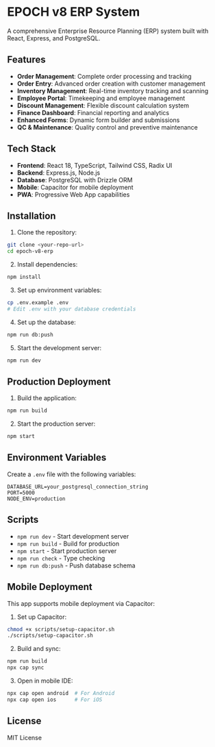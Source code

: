 # EPOCH v8 ERP System

A comprehensive Enterprise Resource Planning (ERP) system built with React, Express, and PostgreSQL.

## Features

- **Order Management**: Complete order processing and tracking
- **Order Entry**: Advanced order creation with customer management
- **Inventory Management**: Real-time inventory tracking and scanning
- **Employee Portal**: Timekeeping and employee management
- **Discount Management**: Flexible discount calculation system
- **Finance Dashboard**: Financial reporting and analytics
- **Enhanced Forms**: Dynamic form builder and submissions
- **QC & Maintenance**: Quality control and preventive maintenance

## Tech Stack

- **Frontend**: React 18, TypeScript, Tailwind CSS, Radix UI
- **Backend**: Express.js, Node.js
- **Database**: PostgreSQL with Drizzle ORM
- **Mobile**: Capacitor for mobile deployment
- **PWA**: Progressive Web App capabilities

## Installation

1. Clone the repository:
```bash
git clone <your-repo-url>
cd epoch-v8-erp
```

2. Install dependencies:
```bash
npm install
```

3. Set up environment variables:
```bash
cp .env.example .env
# Edit .env with your database credentials
```

4. Set up the database:
```bash
npm run db:push
```

5. Start the development server:
```bash
npm run dev
```

## Production Deployment

1. Build the application:
```bash
npm run build
```

2. Start the production server:
```bash
npm start
```

## Environment Variables

Create a `.env` file with the following variables:

```env
DATABASE_URL=your_postgresql_connection_string
PORT=5000
NODE_ENV=production
```

## Scripts

- `npm run dev` - Start development server
- `npm run build` - Build for production
- `npm start` - Start production server
- `npm run check` - Type checking
- `npm run db:push` - Push database schema

## Mobile Deployment

This app supports mobile deployment via Capacitor:

1. Set up Capacitor:
```bash
chmod +x scripts/setup-capacitor.sh
./scripts/setup-capacitor.sh
```

2. Build and sync:
```bash
npm run build
npx cap sync
```

3. Open in mobile IDE:
```bash
npx cap open android  # For Android
npx cap open ios      # For iOS
```

## License

MIT License
